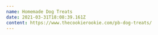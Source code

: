 ```yaml
---
name: Homemade Dog Treats
date: 2021-03-31T18:08:39.161Z
content: https://www.thecookierookie.com/pb-dog-treats/
---
```

